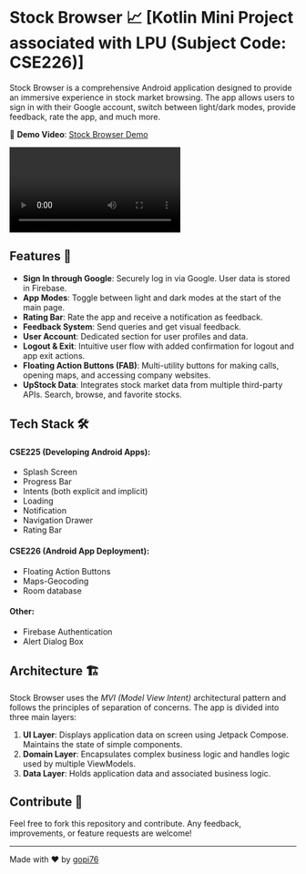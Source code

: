 # Stock Browser 📈   [Kotlin Mini Project associated with LPU (Subject Code: CSE226)]

Stock Browser is a comprehensive Android application designed to provide an immersive experience in stock market browsing. The app allows users to sign in with their Google account, switch between light/dark modes, provide feedback, rate the app, and much more.

🔗 **Demo Video**: [Stock Browser Demo](https://youtu.be/ZZTPk_ms-AU)

<video src="12115851[CSE226]_096_Stocks Browser.mp4" controls></video>



## Features 🌟

- **Sign In through Google**: Securely log in via Google. User data is stored in Firebase.
- **App Modes**: Toggle between light and dark modes at the start of the main page.
- **Rating Bar**: Rate the app and receive a notification as feedback.
- **Feedback System**: Send queries and get visual feedback.
- **User Account**: Dedicated section for user profiles and data.
- **Logout & Exit**: Intuitive user flow with added confirmation for logout and app exit actions.
- **Floating Action Buttons (FAB)**: Multi-utility buttons for making calls, opening maps, and accessing company websites.
- **UpStock Data**: Integrates stock market data from multiple third-party APIs. Search, browse, and favorite stocks.

## Tech Stack 🛠

#### CSE225 (Developing Android Apps):
- Splash Screen
- Progress Bar
- Intents (both explicit and implicit)
- Loading 
- Notification
- Navigation Drawer
- Rating Bar

#### CSE226 (Android App Deployment):
- Floating Action Buttons
- Maps-Geocoding
- Room database

#### Other:
- Firebase Authentication
- Alert Dialog Box

## Architecture 🏗

Stock Browser uses the *MVI (Model View Intent)* architectural pattern and follows the principles of separation of concerns. The app is divided into three main layers:

1. **UI Layer**: Displays application data on screen using Jetpack Compose. Maintains the state of simple components.
2. **Domain Layer**: Encapsulates complex business logic and handles logic used by multiple ViewModels.
3. **Data Layer**: Holds application data and associated business logic.

## Contribute 🤝

Feel free to fork this repository and contribute. Any feedback, improvements, or feature requests are welcome!

---

Made with ❤ by [gopi76](https://github.com/gopi76)
